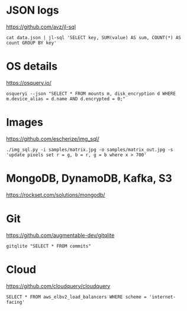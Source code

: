 # JSON logs
https://github.com/avz/jl-sql

```cat data.json | jl-sql 'SELECT key, SUM(value) AS sum, COUNT(*) AS count GROUP BY key'```

# OS details
https://osquery.io/

```osqueryi --json "SELECT * FROM mounts m, disk_encryption d WHERE m.device_alias = d.name AND d.encrypted = 0;"```

# Images
https://github.com/escherize/img_sql/

```./img_sql.py -i samples/matrix.jpg -o samples/matrix_out.jpg -s 'update pixels set r = g, b = r, g = b where x > 700'```

# MongoDB, DynamoDB, Kafka, S3
https://rockset.com/solutions/mongodb/


# Git
https://github.com/augmentable-dev/gitqlite

```gitqlite "SELECT * FROM commits"```


# Cloud
https://github.com/cloudquery/cloudquery

```SELECT * FROM aws_elbv2_load_balancers WHERE scheme = 'internet-facing'```